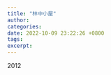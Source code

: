```yaml
---
title: "林中小屋"
author: 
categories: 
date: 2022-10-09 23:22:26 +0800
tags: 
excerpt: 
---
```


2012





